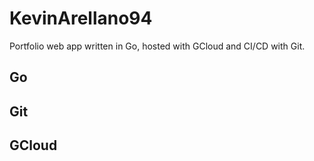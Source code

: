 # KevinArellano94
Portfolio web app written in Go, hosted with GCloud and CI/CD with Git.

## Go

## Git

## GCloud